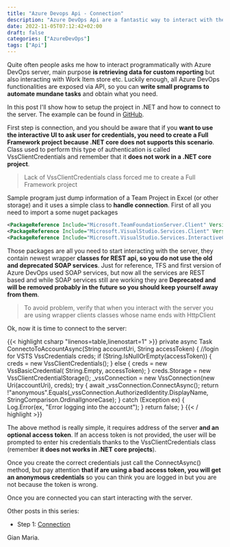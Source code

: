 ```yaml
---
title: "Azure Devops Api - Connection"
description: "Azure DevOps Api are a fantastic way to interact with the server, in this post I'll show you how to connect to the server"
date: 2022-11-05T07:12:42+02:00
draft: false
categories: ["AzureDevOps"]
tags: ["Api"]
---
```


Quite often people asks me how to interact programmatically with Azure DevOps server, main purpose **is retrieving data for custom reporting** but also interacting with Work Item store etc. Luckily enough, all Azure DevOps functionalities are exposed via API, so you can **write small programs to automate mundane tasks** and obtain what you need.

In this post I'll show how to setup the project in .NET and how to connect to the server. The example can be found in [GitHub](https://github.com/alkampfergit/AzureDevopsExportQuickAndDirty).

First step is connection, and you should be aware that if you **want to use the interactive UI to ask user for credentials, you need to create a Full Framework project because .NET core does not supports this scenario**. Class used to perform this type of authentication is called VssClientCredentials and remember that it **does not work in a .NET core project**.

> Lack of VssClientCredentials class forced me to create a Full Framework project

Sample program just dump information of a Team Project in Excel (or other storage) and it uses a simple class to **handle connection**. First of all you need to import a some nuget packages 

```xml
<PackageReference Include="Microsoft.TeamFoundationServer.Client" Version="16.170.0" />
<PackageReference Include="Microsoft.VisualStudio.Services.Client" Version="16.170.0" />
<PackageReference Include="Microsoft.VisualStudio.Services.InteractiveClient" Version="16.170.0" />
```

Those packages are all you need to start interacting with the server, they contain newest wrapper **classes for REST api, so you do not use the old and deprecated SOAP services**. Just for reference, TFS and first version of Azure DevOps used SOAP services, but now all the services are REST based and while SOAP services still are working they are **Deprecated and will be removed probably in the future so you should keep yourself away from them**.

> To avoid problem, verify that when you interact with the server you are using wrapper clients classes whose name ends with HttpClient

Ok, now it is time to connect to the server:

{{< highlight csharp "linenos=table,linenostart=1" >}}
private async Task<Boolean> ConnectoToAccountAsync(String accountUri, String accessToken)
{
    //login for VSTS
    VssCredentials creds;
    if (String.IsNullOrEmpty(accessToken))
    {
        creds = new VssClientCredentials();
    }
    else
    {
        creds = new VssBasicCredential(
            String.Empty,
            accessToken);
    }
    creds.Storage = new VssClientCredentialStorage();
    _vssConnection = new VssConnection(new Uri(accountUri), creds);
    try
    {
        await _vssConnection.ConnectAsync();
        return !"anonymous".Equals(_vssConnection.AuthorizedIdentity.DisplayName, StringComparison.OrdinalIgnoreCase);
    }
    catch (Exception ex)
    {
        Log.Error(ex, "Error logging into the account");
    }
    return false;
}
{{< / highlight >}}

The above method is really simple, it requires address of the server **and an optional access token**. If an access token is not provided, the user will be prompted to enter his credentials thanks to the VssClientCredentials class (remember **it does not works in .NET core projects**).

Once you create the correct credentials just call the ConnectAsync() method, but pay attention **that if are using a bad access token, you will get an anonymous credentials** so you can think you are logged in but you are not because the token is wrong.

Once you are connected you can start interacting with the server.

Other posts in this series:
- Step 1: [Connection](https://www.codewrecks.com/post/azdo/api/api-step-1-connection/)
  
Gian Maria.